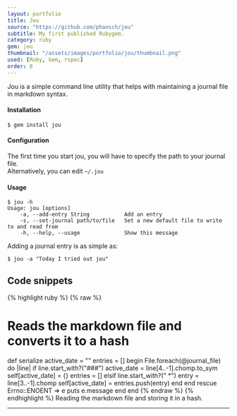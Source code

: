 ```yaml
---
layout: portfolio
title: Jou
source: "https://github.com/phansch/jou"
subtitle: My first published Rubygem.
category: ruby
gem: jou
thumbnail: "/assets/images/portfolio/jou/thumbnail.png"
used: [Ruby, Gem, rspec]
order: 8
---
```


Jou is a simple command line utility that helps with maintaining a journal file in markdown syntax.

#### Installation
    $ gem install jou

#### Configuration
The first time you start jou, you will have to specify the path to your journal file.  
Alternatively, you can edit `~/.jou`
#### Usage
    $ jou -h
    Usage: jou [options]
        -a, --add-entry String           Add an entry
        -s, --set-journal path/to/file   Set a new default file to write to and read from
        -h, --help, --usage              Show this message


Adding a journal entry is as simple as:

    $ jou -a "Today I tried out jou"


<a id="snippets" class="anchor"></a>

## Code snippets

{% highlight ruby %}
{% raw %}
# Reads the markdown file and converts it to a hash
def serialize
  active_date = ""
  entries = []
  begin
    File.foreach(@journal_file) do |line|
      if line.start_with?("###")
        active_date = line[4..-1].chomp.to_sym
        self[active_date] = {}
        entries = []
      elsif line.start_with?(" *")
        entry = line[3..-1].chomp
        self[active_date] = entries.push(entry)
      end
    end
  rescue Errno::ENOENT => e
    puts e.message
  end
end
{% endraw %}
{% endhighlight %}
<span class="glyphicon glyphicon-chevron-right"></span> Reading the markdown file and storing it in a hash.

----

